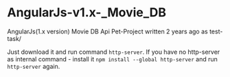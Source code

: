 # AngularJs-v1.x-_Movie_DB
AngularJs(1.x version) Movie DB Api Pet-Project written 2 years ago as test-task/

Just download it and run command `http-server`. If you have no http-server as internal command - install it `npm install --global http-server` and run `http-server` again.

